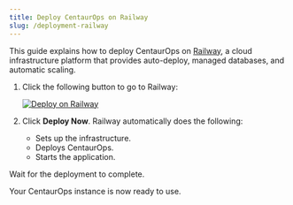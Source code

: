 ```yaml
---
title: Deploy CentaurOps on Railway
slug: /deployment-railway
---
```


This guide explains how to deploy CentaurOps on [Railway](https://railway.app/), a cloud infrastructure platform that provides auto-deploy, managed databases, and automatic scaling.

1. Click the following button to go to Railway:

   [![Deploy on Railway](/logos/railway-deploy.svg)](https://railway.app/template/JMXEWp?referralCode=MnPSdg)

2. Click **Deploy Now**. 
Railway automatically does the following:
   - Sets up the infrastructure.
   - Deploys CentaurOps.
   - Starts the application.

Wait for the deployment to complete.

Your CentaurOps instance is now ready to use.
